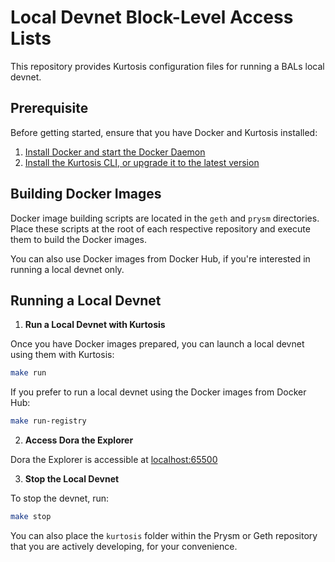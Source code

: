 # Local Devnet Block-Level Access Lists

This repository provides Kurtosis configuration files for running a BALs local devnet.

## Prerequisite

Before getting started, ensure that you have Docker and Kurtosis installed:

1. [Install Docker and start the Docker Daemon][docker-installation]
2. [Install the Kurtosis CLI, or upgrade it to the latest version][kurtosis-cli-installation]

## Building Docker Images

Docker image building scripts are located in the `geth` and `prysm` directories. Place these scripts at the root of each respective repository and execute them to build the Docker images.

You can also use Docker images from Docker Hub, if you're interested in running a local devnet only.

## Running a Local Devnet

1. **Run a Local Devnet with Kurtosis**

Once you have Docker images prepared, you can launch a local devnet using them with Kurtosis:

```bash
make run
```

If you prefer to run a local devnet using the Docker images from Docker Hub:

```bash
make run-registry
```

2. **Access Dora the Explorer**

Dora the Explorer is accessible at [localhost:65500][dora-the-explorer]

3. **Stop the Local Devnet**

To stop the devnet, run:

```bash
make stop
```

You can also place the `kurtosis` folder within the Prysm or Geth repository that you are actively developing, for your convenience.

<!------------------------ Only links below here -------------------------------->

[docker-installation]: https://docs.docker.com/get-docker
[kurtosis-cli-installation]: https://docs.kurtosis.com/install
[dora-the-explorer]: http://localhost:65500
